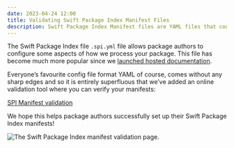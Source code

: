 ```yaml
---
date: 2023-04-24 12:00
title: Validating Swift Package Index Manifest Files
description: Swift Package Index Manifest files are YAML files that configure how the package index processes your package. With our online validator you can now confirm the format is correct without having to wait for reprocessing.
---
```


The Swift Package Index file `.spi.yml` file allows package authors to configure some aspects of how we process your package. This file has become much more popular since we [launched hosted documentation](/posts/versioned-docc-documentation).

Everyone’s favourite config file format YAML of course, comes without any sharp edges and so it is entirely superfluous that we’ve added an online validation tool where you can verify your manifests:

[SPI Manifest validation](https://swiftpackageindex.com/validate-spi-manifest)

We hope this helps package authors successfully set up their Swift Package Index manifests!

<picture>
  <source srcset="/images/spi-manifest-validation~dark.png" media="(prefers-color-scheme: dark)">
  <img src="/images/spi-manifest-validation~light.png" alt="The Swift Package Index manifest validation page.">
</picture>
